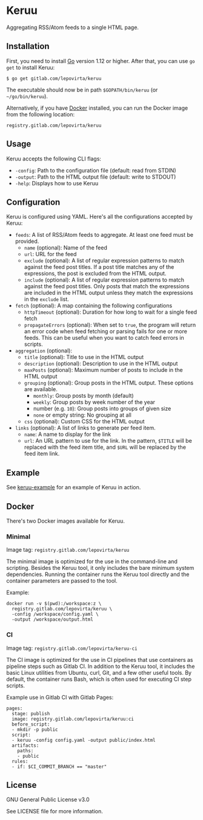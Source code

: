 # Keruu

Aggregating RSS/Atom feeds to a single HTML page.

## Installation

First, you need to install [Go](https://golang.org/dl/) version 1.12 or higher.
After that, you can use `go get` to install Keruu:

    $ go get gitlab.com/lepovirta/keruu

The executable should now be in path `$GOPATH/bin/keruu` (or `~/go/bin/keruu`).

Alternatively, if you have [Docker](https://docker.com/) installed, you can run the Docker image from the following location:

```
registry.gitlab.com/lepovirta/keruu
```

## Usage

Keruu accepts the following CLI flags:

* `-config`: Path to the configuration file (default: read from STDIN)
* `-output`: Path to the HTML output file (default: write to STDOUT)
* `-help`: Displays how to use Keruu

## Configuration

Keruu is configured using YAML. Here's all the configurations accepted by Keruu:

* `feeds`: A list of RSS/Atom feeds to aggregate. At least one feed must be provided.
  * `name` (optional): Name of the feed
  * `url`: URL for the feed
  * `exclude` (optional): A list of regular expression patterns to match against the feed post titles.
    If a post title matches any of the expressions, the post is excluded from the HTML output.
  * `include` (optional): A list of regular expression patterns to match against the feed post titles.
    Only posts that match the expressions are included in the HTML output unless they match the expressions in the `exclude` list.
* `fetch` (optional): A map containing the following configurations
  * `httpTimeout` (optional): Duration for how long to wait for a single feed fetch
  * `propagateErrors` (optional): When set to `true`, the program will return an error code when feed fetching or parsing fails for one or more feeds. This can be useful when you want to catch feed errors in scripts.
* `aggregation` (optional):
  * `title` (optional): Title to use in the HTML output
  * `description` (optional): Description to use in the HTML output
  * `maxPosts` (optional): Maximum number of posts to include in the HTML output
  * `grouping` (optional): Group posts in the HTML output. These options are available.
    * `monthly`: Group posts by month (default)
    * `weekly`: Group posts by week number of the year
    * number (e.g. `10`): Group posts into groups of given size
    * `none` or empty string: No grouping at all
  * `css` (optional): Custom CSS for the HTML output
* `links` (optional): A list of links to generate per feed item.
  * `name`: A name to display for the link
  * `url`: An URL pattern to use for the link.
    In the pattern, `$TITLE` will be replaced with the feed item title,
    and `$URL` will be replaced by the feed item link.

## Example

See [keruu-example](https://gitlab.com/lepovirta/keruu-example) for an example of Keruu in action.

## Docker

There's two Docker images available for Keruu.

### Minimal

Image tag: `registry.gitlab.com/lepovirta/keruu`

The minimal image is optimized for the use in the command-line and scripting.
Besides the Keruu tool, it only includes the bare minimum system dependencies.
Running the container runs the Keruu tool directly and the container parameters are passed to the tool.

Example:

```
docker run -v $(pwd):/workspace:z \
  registry.gitlab.com/lepovirta/keruu \
  -config /workspace/config.yaml \
  -output /workspace/output.html
```

### CI

Image tag: `registry.gitlab.com/lepovirta/keruu-ci`

The CI image is optimized for the use in CI pipelines that use containers as pipeline steps such as Gitlab CI.
In addition to the Keruu tool, it includes the basic Linux utilities from Ubuntu, curl, Git, and a few other useful tools.
By default, the container runs Bash, which is often used for executing CI step scripts.

Example use in Gitlab CI with Gitlab Pages:

```
pages:
  stage: publish
  image: registry.gitlab.com/lepovirta/keruu:ci
  before_script:
  - mkdir -p public
  script:
  - keruu -config config.yaml -output public/index.html
  artifacts:
    paths:
    - public
  rules:
  - if: $CI_COMMIT_BRANCH == "master"
```

## License

GNU General Public License v3.0

See LICENSE file for more information.
